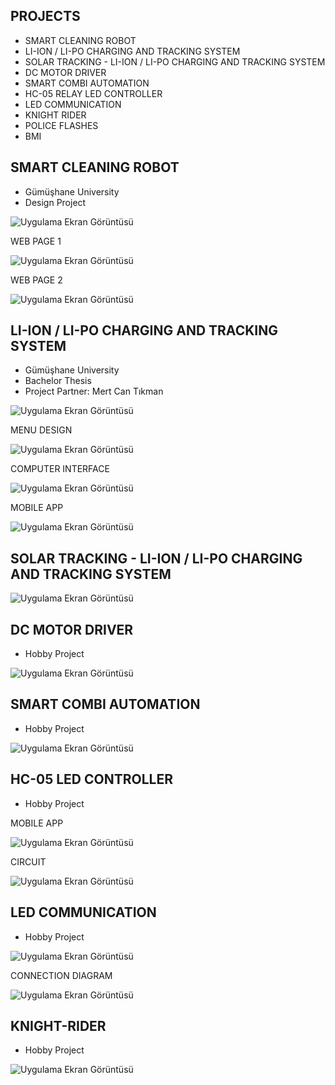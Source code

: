 ## PROJECTS

- SMART CLEANING ROBOT
- LI-ION / LI-PO CHARGING AND TRACKING SYSTEM
- SOLAR TRACKING - LI-ION / LI-PO CHARGING AND TRACKING SYSTEM
- DC MOTOR DRIVER 
- SMART COMBI AUTOMATION
- HC-05 RELAY LED CONTROLLER
- LED COMMUNICATION 
- KNIGHT RIDER
- POLICE FLASHES
- BMI 

## SMART CLEANING ROBOT

- Gümüşhane University
- Design Project

![Uygulama Ekran Görüntüsü](figure/smartCleaningRobot.png)


WEB PAGE 1

![Uygulama Ekran Görüntüsü](figure/smartCleaningRobot_mobile_app.PNG)


WEB PAGE 2

![Uygulama Ekran Görüntüsü](figure/webpage_2%20.PNG)


## LI-ION / LI-PO CHARGING AND TRACKING SYSTEM

- Gümüşhane University
- Bachelor Thesis
- Project Partner: Mert Can Tıkman


![Uygulama Ekran Görüntüsü](figure/lipo.png)



MENU DESIGN 

![Uygulama Ekran Görüntüsü](figure/lipo_menu.png)


COMPUTER INTERFACE

![Uygulama Ekran Görüntüsü](figure/lipo_computer_interface.png)


MOBILE APP 

![Uygulama Ekran Görüntüsü](figure/lipo_mobile_app.png)



## SOLAR TRACKING - LI-ION / LI-PO CHARGING AND TRACKING SYSTEM



![Uygulama Ekran Görüntüsü](figure/Lipo4.jpg)




## DC MOTOR DRIVER

- Hobby Project


![Uygulama Ekran Görüntüsü](figure/Motor_Driver.png)






## SMART COMBI AUTOMATION 

- Hobby Project

![Uygulama Ekran Görüntüsü](figure/otomasyon.png)


## HC-05 LED CONTROLLER

- Hobby Project
 

MOBILE APP 
 
![Uygulama Ekran Görüntüsü](figure/hc05RelayMobile.png)

CIRCUIT

![Uygulama Ekran Görüntüsü](figure/Hc05relay6.png)




## LED COMMUNICATION 

- Hobby Project

![Uygulama Ekran Görüntüsü](figure/ledCom.png)


CONNECTION DIAGRAM


![Uygulama Ekran Görüntüsü](figure/ledComCircuit.png)


## KNIGHT-RIDER

- Hobby Project

![Uygulama Ekran Görüntüsü](figure/Black-Lightning.PNG)


